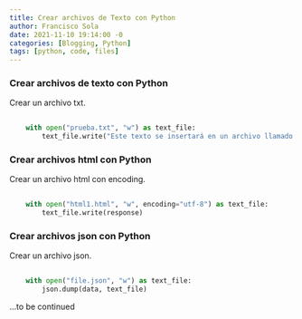```yaml
---
title: Crear archivos de Texto con Python
author: Francisco Sola
date: 2021-11-10 19:14:00 -0
categories: [Blogging, Python]
tags: [python, code, files]
---
```


### Crear archivos de texto con Python

Crear un archivo txt.

```python
    
    with open("prueba.txt", "w") as text_file:
        text_file.write("Este texto se insertará en un archivo llamado prueba.txt ")

```

### Crear archivos html con Python

Crear un archivo html con encoding.

```python
    
    with open("html1.html", "w", encoding="utf-8") as text_file:
        text_file.write(response)

```

### Crear archivos json con Python

Crear un archivo json.

```python
    
    with open("file.json", "w") as text_file:
        json.dump(data, text_file)

```


...to be continued